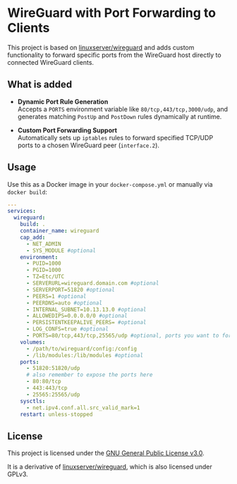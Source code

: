 # WireGuard with Port Forwarding to Clients

This project is based on [linuxserver/wireguard](https://github.com/linuxserver/docker-wireguard) and adds custom functionality to forward specific ports from the WireGuard host directly to connected WireGuard clients.

## What is added

- **Dynamic Port Rule Generation**  
  Accepts a `PORTS` environment variable like `80/tcp,443/tcp,3000/udp`, and generates matching `PostUp` and `PostDown` rules dynamically at runtime.

- **Custom Port Forwarding Support**  
  Automatically sets up `iptables` rules to forward specified TCP/UDP ports to a chosen WireGuard peer (`interface.2`).
## Usage

Use this as a Docker image in your `docker-compose.yml` or manually via `docker build`:

```yaml
---
services:
  wireguard:
    build: .
    container_name: wireguard
    cap_add:
      - NET_ADMIN
      - SYS_MODULE #optional
    environment:
      - PUID=1000
      - PGID=1000
      - TZ=Etc/UTC
      - SERVERURL=wireguard.domain.com #optional
      - SERVERPORT=51820 #optional
      - PEERS=1 #optional
      - PEERDNS=auto #optional
      - INTERNAL_SUBNET=10.13.13.0 #optional
      - ALLOWEDIPS=0.0.0.0/0 #optional
      - PERSISTENTKEEPALIVE_PEERS= #optional
      - LOG_CONFS=true #optional
      - PORTS=80/tcp,443/tcp,25565/udp #optional, ports you want to forward
    volumes:
      - /path/to/wireguard/config:/config
      - /lib/modules:/lib/modules #optional
    ports:
      - 51820:51820/udp
      # also remember to expose the ports here
      - 80:80/tcp
      - 443:443/tcp
      - 25565:25565/udp
    sysctls:
      - net.ipv4.conf.all.src_valid_mark=1
    restart: unless-stopped
```





## License

This project is licensed under the [GNU General Public License v3.0](./LICENSE).

It is a derivative of [linuxserver/wireguard](https://github.com/linuxserver/docker-wireguard), which is also licensed under GPLv3.
